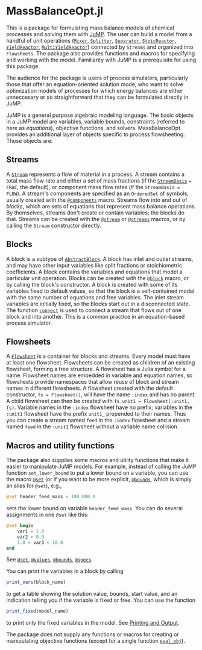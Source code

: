 # MassBalanceOpt.jl

This is a package for formulating mass balance models of chemical processes and solving them with [JuMP](https://jump.dev/).
The user can build a model from a handful of unit operations ([`Mixer`](@ref), [`Splitter`](@ref), [`Separator`](@ref), 
[`StoicReactor`](@ref), [`YieldReactor`](@ref), [`MultiYieldReactor`](@ref)) connected by `Streams` and organized
into `Flowsheets`. The package also provides functions and macros for specifying and working with the model.
Familiarity with JuMP is a prerequisite for using this package.

The audience for the package is users of process simulators, particularly those that offer an equation-oriented solution mode, who want to solve optimization models of processes for which energy balances are either unneccesary or so straightforward that they can be formulated directly in JuMP. 

JuMP is a general purpose algebraic modeling language. The basic objects in a JuMP model are variables, variable bounds, constraints (referred to here as *equations*), objective functions, and solvers. MassBalanceOpt provides an additional layer of objects specific to process flowsheeting. Those objects are:

## Streams

A [`Stream`](@ref) represents a flow of material in a process. A stream contains a total mass flow rate and either a set of mass fractions (if the [`StreamBasis`](@ref) `= FRAC`, the default), or component mass flow rates (if the `StreamBasis = FLOW`). A stream's components are specified as an `OrderedSet` of symbols, usually created with the [`@components`](@ref) macro. Streams flow into and out of *blocks*, which are sets of equations that represent mass balance operations. By themselves, streams don't create or contain variables; the blocks do that. Streams can be created with the [`@stream`](@ref) or [`@streams`](@ref) macros, or by calling the `Stream` constructor directly.

## Blocks
A block is a subtype of [`AbstractBlock`](@ref). A block has inlet and outlet streams, and may have other input variables like split fractions or stoichiometric coefficients. A block contains the variables and equations that model a particular unit operation. Blocks can be created with the [`@block`](@ref) macro, or by calling the block's constructor. A block is created with some of its variables fixed to default values, so that the block is a self-contained model with the same number of equations and free variables. The inlet stream variables are initially fixed, so the blocks start out in a disconnected state. The function [`connect`](@ref) is used to connect a stream that flows out of one block and into another. This is a common practice in an equation-based process simulator.

## Flowsheets
A [`Flowsheet`](@ref) is a container for blocks and streams. Every model must have at least one flowsheet. Flowsheets can be created as children of an existing flowsheet, forming a tree structure. A flowsheet has a Julia symbol for a name. Flowsheet names are embedded in variable and equation names, so flowsheets provide namespaces that allow reuse of block and stream names in different flowsheets. A flowsheet created with the default constructor, `fs = Flowsheet()`, will have the name `:index` and has no parent. A child flowsheet can then be created with `fs_unit1 = Flowsheet(:unit1, fs)`. Variable names in the `:index` flowsheet have no prefix; variables in the `:unit1` flowsheet have the prefix `unit1_` prepended to their names. Thus you can create a stream named `feed` in the `:index` flowsheet and a stream named `feed` in the `:unit1` flowsheet without a variable name collision.

## Macros and utility functions
The package also supplies some macros and utility functions that make it easier to manipulate JuMP models. For example, instead of calling the JuMP function `set_lower_bound` to put a lower bound on a variable, you can use the macro [`@set`](@ref) (or if you want to be more explicit, [`@bounds`](@ref), which is simply an alias for `@set`), e.g.,
```julia
@set header_feed_mass < 100_000.0
```
sets the lower bound on variable `header_feed_mass`. You can do several assignments in one `@set` like this:
```julia
@set begin
    var1 = 1.0
    var2 > 0.0
    1.0 < var3 < 10.0
end
```
See [`@set`](@ref), [`@values`](@ref), [`@bounds`](@ref), [`@specs`](@ref).

You can print the variables in a block by calling
```julia
print_vars(block_name)
```
to get a table showing the solution value, bounds, start value, and an indication telling you if the variable is fixed or free. You can use the function
```julia
print_fixed(model_name)
```
to print only the fixed variables in the model. See [Printing and Output](@ref).

The package does not supply any functions or macros for creating or manipulating objective functions (except for a single function [`eval_obj`](@ref)).
